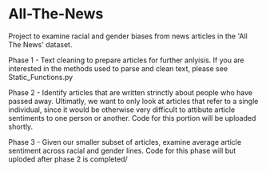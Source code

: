 # All-The-News
Project to examine racial and gender biases from news articles in the 'All The News' dataset. 


Phase 1 - Text cleaning to prepare articles for further anlyisis. If you are interested in the methods used to parse and clean text, please see Static_Functions.py

Phase 2 - Identify articles that are written strinctly about people who have passed away. Ultimatly, we want to only look at articles that refer to a single individual,
since it would be otherwise very difficult to attibute article sentiments to one person or another. Code for this portion will be uploaded shortly.

Phase 3 - Given our smaller subset of articles, examine average article sentiment across racial and gender lines. Code for this phase will but uploded after phase 2 is completed/
